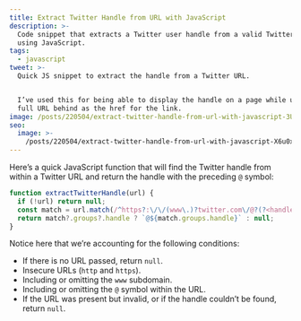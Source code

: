 ```yaml
---
title: Extract Twitter Handle from URL with JavaScript
description: >-
  Code snippet that extracts a Twitter user handle from a valid Twitter URL
  using JavaScript.
tags:
  - javascript
tweet: >-
  Quick JS snippet to extract the handle from a Twitter URL. 


  I’ve used this for being able to display the handle on a page while using the
  full URL behind as the href for the link.
image: /posts/220504/extract-twitter-handle-from-url-with-javascript-3Uxv89pD.png
seo:
  image: >-
    /posts/220504/extract-twitter-handle-from-url-with-javascript-X6u0xy0D--meta.png
---
```


Here’s a quick JavaScript function that will find the Twitter handle from within a Twitter URL and return the handle with the preceding `@` symbol:

```js
function extractTwitterHandle(url) {
  if (!url) return null;
  const match = url.match(/^https?:\/\/(www\.)?twitter.com\/@?(?<handle>\w+)/);
  return match?.groups?.handle ? `@${match.groups.handle}` : null;
}
```

Notice here that we’re accounting for the following conditions:

- If there is no URL passed, return `null`.
- Insecure URLs (`http` and `https`).
- Including or omitting the `www` subdomain.
- Including or omitting the `@` symbol within the URL.
- If the URL was present but invalid, or if the handle couldn’t be found, return `null`.
